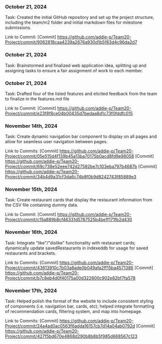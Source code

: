 ### October 21, 2024 

Task: Created the initial GitHub repository and set up the project structure, including the team/m2 folder and initial markdown files for milestone submissions. 

Link to Commit: [Commit] https://github.com/addie-p/Team20-Project/commit/9062818caa4239a2676a930d1b5f83d4c96da2d7

### October 21, 2024 

Task: Brainstormed and finalized web application idea, splitting up and assigning tasks to ensure a fair assignment of work to each member.

### October 21, 2024 

Task: Drafted four of the listed features and elicited feedback from the team to finalize in the features.md file 

Link to Commit: [Commit] https://github.com/addie-p/Team20-Project/commit/e23f8f8ce04b00435d7bedaa8d1c73f0fddfc015

### November 14th, 2024

Task: Create dynamic navigation bar component to display on all pages and allow for seamless user navigation between pages.

Link to Commits: [Commit] https://github.com/addie-p/Team20-Project/commit/05e515d4f139b45a13ba70175b0acd8fd9e98058
[Commit] https://github.com/addie-p/Team20-Project/commit/69c738e52eee742d27582be7c103eba797b4687b
[Commit] https://github.com/addie-p/Team20-Project/commit/34b4d9a31cf3da6c74b8f0b9d8242743f85889e3

### November 15th, 2024

Task: Create restaurant cards that display the restaurant information from the CSV file containing dummy data.

Link to Commit: [Commit] https://github.com/addie-p/Team20-Project/commit/c15a889b8cf46331d5787525b4be1f171fb2d430

### November 16th, 2024 

Task: Integrate "like"/"dislike" functionality with restaurant cards; dynamically update savedRestaurants in indexeddb for usage for saved restaurants and brackets.

Link to Commits: [Commit] https://github.com/addie-p/Team20-Project/commit/43613910c7b03a8ade0b049afa2ff15ba4571386
[Commit] https://github.com/addie-p/Team20-Project/commit/b7c8eb4d0f40175a00d322600c902e82bf7fa578

### November 17th, 2024 

Task: Helped polish the format of the website to include consistent styling of components (i.e. navigation bar, cards, etc); helped integrate formatting of recommendation cards, filtering system, and map into homepage.

Link to Commits: [Commit] https://github.com/addie-p/Team20-Project/commit/24a4ad0ac0563f6adda16157cb7d14a04ab0792d
[Commit] https://github.com/addie-p/Team20-Project/commit/427f5bd670e4868d290b8b8b5f985d668567c123
